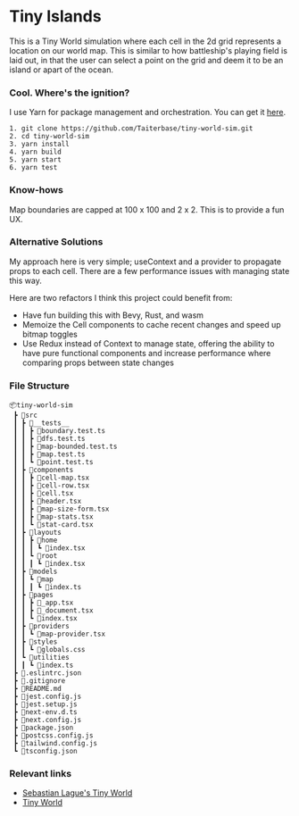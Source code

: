 # Tiny Islands
This is a Tiny World simulation where each cell in the 2d grid represents a location on our world map. This is similar to how battleship's playing field is laid out, in that the user can select a point on the grid and deem it to be an island or apart of the ocean.

### Cool. Where's the ignition?
I use Yarn for package management and orchestration. You can get it [here](https://yarnpkg.com/getting-started/install).

```
1. git clone https://github.com/Taiterbase/tiny-world-sim.git
2. cd tiny-world-sim
3. yarn install
4. yarn build
5. yarn start
6. yarn test
```

### Know-hows
Map boundaries are capped at 100 x 100 and 2 x 2. This is to provide a fun UX.

### Alternative Solutions
My approach here is very simple; useContext and a provider to propagate props to each cell. There are a few performance issues with managing state this way.

Here are two refactors I think this project could benefit from:
* Have fun building this with Bevy, Rust, and wasm
* Memoize the Cell components to cache recent changes and speed up bitmap toggles
* Use Redux instead of Context to manage state, offering the ability to have pure functional components and increase performance where comparing props between state changes

  
### File Structure
```
📦tiny-world-sim
 ┣ 📂src
 ┃ ┣ 📂__tests__
 ┃ ┃ ┣ 📜boundary.test.ts
 ┃ ┃ ┣ 📜dfs.test.ts
 ┃ ┃ ┣ 📜map-bounded.test.ts
 ┃ ┃ ┣ 📜map.test.ts
 ┃ ┃ ┗ 📜point.test.ts
 ┃ ┣ 📂components
 ┃ ┃ ┣ 📜cell-map.tsx
 ┃ ┃ ┣ 📜cell-row.tsx
 ┃ ┃ ┣ 📜cell.tsx
 ┃ ┃ ┣ 📜header.tsx
 ┃ ┃ ┣ 📜map-size-form.tsx
 ┃ ┃ ┣ 📜map-stats.tsx
 ┃ ┃ ┗ 📜stat-card.tsx
 ┃ ┣ 📂layouts
 ┃ ┃ ┣ 📂home
 ┃ ┃ ┃ ┗ 📜index.tsx
 ┃ ┃ ┗ 📂root
 ┃ ┃ ┃ ┗ 📜index.tsx
 ┃ ┣ 📂models
 ┃ ┃ ┗ 📂map
 ┃ ┃ ┃ ┗ 📜index.ts
 ┃ ┣ 📂pages
 ┃ ┃ ┣ 📜_app.tsx
 ┃ ┃ ┣ 📜_document.tsx
 ┃ ┃ ┗ 📜index.tsx
 ┃ ┣ 📂providers
 ┃ ┃ ┗ 📜map-provider.tsx
 ┃ ┣ 📂styles
 ┃ ┃ ┗ 📜globals.css
 ┃ ┗ 📂utilities
 ┃ ┃ ┗ 📜index.ts
 ┣ 📜.eslintrc.json
 ┣ 📜.gitignore
 ┣ 📜README.md
 ┣ 📜jest.config.js
 ┣ 📜jest.setup.js
 ┣ 📜next-env.d.ts
 ┣ 📜next.config.js
 ┣ 📜package.json
 ┣ 📜postcss.config.js
 ┣ 📜tailwind.config.js
 ┗ 📜tsconfig.json
```

### Relevant links
* [Sebastian Lague's Tiny World](https://youtu.be/sLqXFF8mlEU)
* [Tiny World](https://tinyworlds.io/)
